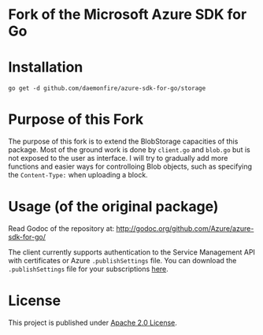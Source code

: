 # Fork of the Microsoft Azure SDK for Go


# Installation

    go get -d github.com/daemonfire/azure-sdk-for-go/storage

# Purpose of this Fork

The purpose of this fork is to extend the BlobStorage capacities of this package. Most of the ground work is done by `client.go` and `blob.go` but is not exposed to the user as interface. I will try to gradually add more functions and easier ways for controlloing Blob objects, such as specifying the `Content-Type:` when uploading a block.

# Usage (of the original package)

Read Godoc of the repository at: http://godoc.org/github.com/Azure/azure-sdk-for-go/

The client currently supports authentication to the Service Management
API with certificates or Azure `.publishSettings` file. You can 
download the `.publishSettings` file for your subscriptions
[here](https://manage.windowsazure.com/publishsettings).


# License

This project is published under [Apache 2.0 License](LICENSE).

